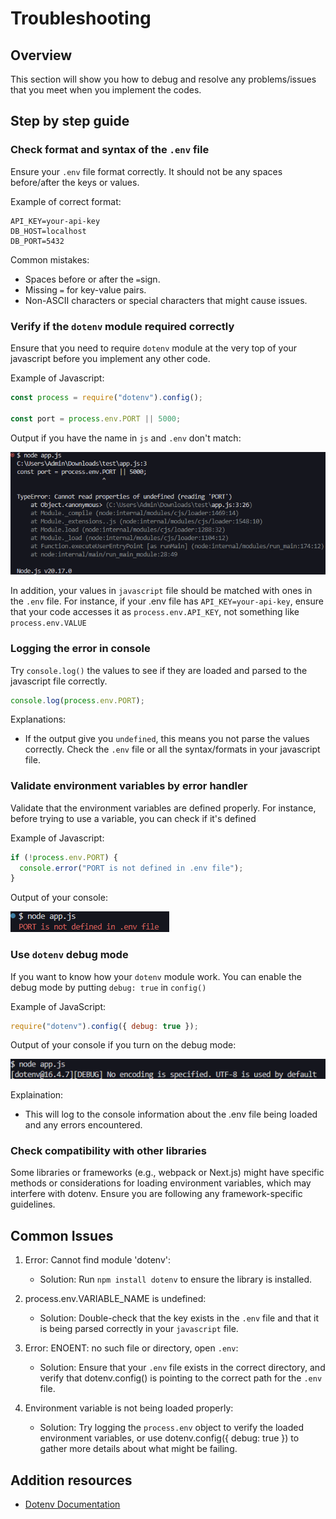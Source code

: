 # Troubleshooting

## Overview

This section will show you how to debug and resolve any problems/issues that you meet when you implement the codes.

## Step by step guide

### Check format and syntax of the `.env` file

Ensure your `.env` file format correctly. It should not be any spaces before/after the keys or values.

Example of correct format:

```env title="good-format.env" linenums="1"
API_KEY=your-api-key
DB_HOST=localhost
DB_PORT=5432
```

Common mistakes:

- Spaces before or after the `=`sign.
- Missing `=` for key-value pairs.
- Non-ASCII characters or special characters that might cause issues.

### Verify if the `dotenv` module required correctly

Ensure that you need to require `dotenv` module at the very top of your javascript before you implement any other code.

Example of Javascript:

```js title="example.js" linenums="1"
const process = require("dotenv").config();

const port = process.env.PORT || 5000;
```

Output if you have the name in `js` and `.env` don't match:

![](/assets/portwrong.png)

In addition, your values in `javascript` file should be matched with ones in the `.env` file. For instance, if your .env file has `API_KEY=your-api-key`, ensure that your code accesses it as `process.env.API_KEY`, not something like `process.env.VALUE`

### Logging the error in console

Try `console.log()` the values to see if they are loaded and parsed to the javascript file correctly.

```js title="console.js" linenums="1"
console.log(process.env.PORT);
```

Explanations:

- If the output give you `undefined`, this means you not parse the values correctly. Check the `.env` file or all the syntax/formats in your javascript file.

### Validate environment variables by error handler

Validate that the environment variables are defined properly. For instance, before trying to use a variable, you can check if it's defined

Example of Javascript:

```js title="validate.js"
if (!process.env.PORT) {
  console.error("PORT is not defined in .env file");
}
```

Output of your console:

![](/assets/console_error.png)

### Use `dotenv` debug mode

If you want to know how your `dotenv` module work. You can enable the debug mode by putting `debug: true` in `config()`

Example of JavaScript:

```js title="debug.js"
require("dotenv").config({ debug: true });
```

Output of your console if you turn on the debug mode:

![](/assets/debug_mode.png)

Explaination:

- This will log to the console information about the .env file being loaded and any errors encountered.

### Check compatibility with other libraries

Some libraries or frameworks (e.g., webpack or Next.js) might have specific methods or considerations for loading environment variables, which may interfere with dotenv. Ensure you are following any framework-specific guidelines.

## Common Issues

1. Error: Cannot find module 'dotenv':

   - Solution: Run `npm install dotenv` to ensure the library is installed.

2. process.env.VARIABLE_NAME is undefined:

   - Solution: Double-check that the key exists in the `.env` file and that it is being parsed correctly in your `javascript` file.

3. Error: ENOENT: no such file or directory, open `.env`:

   - Solution: Ensure that your `.env` file exists in the correct directory, and verify that dotenv.config() is pointing to the correct path for the `.env` file.

4. Environment variable is not being loaded properly:

   - Solution: Try logging the `process.env` object to verify the loaded environment variables, or use dotenv.config({ debug: true }) to gather more details about what might be failing.

## Addition resources

- [Dotenv Documentation](https://www.npmjs.com/package/dotenv)
